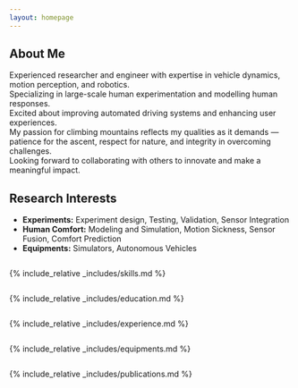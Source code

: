 ```yaml
---
layout: homepage
---
```


## About Me

Experienced researcher and engineer with expertise in vehicle dynamics, motion perception, and robotics. <br />
Specializing in large-scale human experimentation and modelling human responses.<br />
Excited about improving automated driving systems and enhancing user experiences.<br />
My passion for climbing mountains reflects my qualities as it demands —<br />
patience for the ascent, respect for nature, and integrity in overcoming challenges.<br />
Looking forward to collaborating with others to innovate and make a meaningful impact.<br />

<p style="margin:2em;"></p>

## Research Interests

- **Experiments:** Experiment design, Testing, Validation, Sensor Integration
- **Human Comfort:** Modeling and Simulation, Motion Sickness, Sensor Fusion, Comfort Prediction
- **Equipments:** Simulators, Autonomous Vehicles

<p style="margin:2em;"></p>

<!-- ## News

- **[Feb. 2020]** Our paper about incremental learning is accepted to CVPR 2020.
- **[Feb. 2020]** We will host the ACM Multimedia Asia 2020 conference in Singapore!
- **[Sept. 2019]** Our paper about few-shot learning is accepted to NeurIPS 2019.
- **[Mar. 2019]** Our paper about few-shot learning is accepted to CVPR 2019. -->




{% include_relative _includes/skills.md %} 
<p style="margin:2em;"></p>

{% include_relative _includes/education.md %}
<p style="margin:2em;"></p>

{% include_relative _includes/experience.md %}
<p style="margin:2em;"></p>

{% include_relative _includes/equipments.md %}
<p style="margin:2em;"></p>

{% include_relative _includes/publications.md %}



